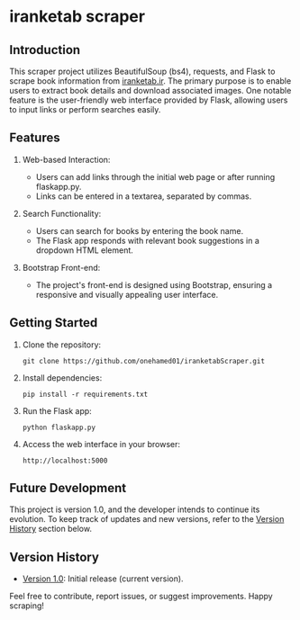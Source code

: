 # iranketab scraper

## Introduction
This scraper project utilizes BeautifulSoup (bs4), requests, and Flask to scrape book information from [iranketab.ir](https://iranketab.ir/). The primary purpose is to enable users to extract book details and download associated images. One notable feature is the user-friendly web interface provided by Flask, allowing users to input links or perform searches easily.

## Features
1. Web-based Interaction:
   - Users can add links through the initial web page or after running flaskapp.py.
   - Links can be entered in a textarea, separated by commas.

2. Search Functionality:
   - Users can search for books by entering the book name.
   - The Flask app responds with relevant book suggestions in a dropdown HTML element.

3. Bootstrap Front-end:
   - The project's front-end is designed using Bootstrap, ensuring a responsive and visually appealing user interface.

## Getting Started
1. Clone the repository:
  
   ```git clone https://github.com/onehamed01/iranketabScraper.git```
   
2. Install dependencies:
  
   ```pip install -r requirements.txt```
   
3. Run the Flask app:
  
   ```python flaskapp.py```
   
4. Access the web interface in your browser:
  
   ```http://localhost:5000```
   
## Future Development
This project is version 1.0, and the developer intends to continue its evolution. To keep track of updates and new versions, refer to the [Version History](#version-history) section below.

## Version History
- [Version 1.0](https://github.com/your_username/your_repository/releases/tag/v1.0): Initial release (current version).

Feel free to contribute, report issues, or suggest improvements. Happy scraping!
